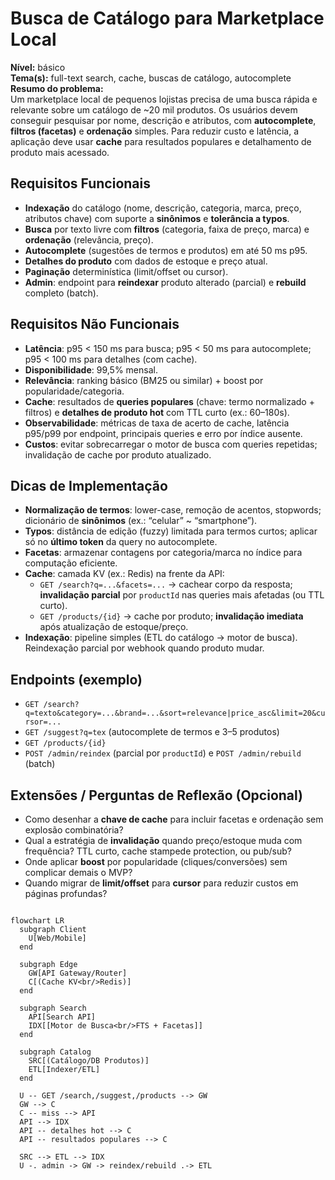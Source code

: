 # Busca de Catálogo para Marketplace Local

**Nível:** básico  
**Tema(s):** full-text search, cache, buscas de catálogo, autocomplete  
**Resumo do problema:**  
Um marketplace local de pequenos lojistas precisa de uma busca rápida e relevante sobre um catálogo de ~20 mil produtos. Os usuários devem conseguir pesquisar por nome, descrição e atributos, com **autocomplete**, **filtros (facetas)** e **ordenação** simples. Para reduzir custo e latência, a aplicação deve usar **cache** para resultados populares e detalhamento de produto mais acessado.

## Requisitos Funcionais
- **Indexação** do catálogo (nome, descrição, categoria, marca, preço, atributos chave) com suporte a **sinônimos** e **tolerância a typos**.
- **Busca** por texto livre com **filtros** (categoria, faixa de preço, marca) e **ordenação** (relevância, preço).
- **Autocomplete** (sugestões de termos e produtos) em até 50 ms p95.
- **Detalhes do produto** com dados de estoque e preço atual.
- **Paginação** determinística (limit/offset ou cursor).
- **Admin**: endpoint para **reindexar** produto alterado (parcial) e **rebuild** completo (batch).

## Requisitos Não Funcionais
- **Latência**: p95 < 150 ms para busca; p95 < 50 ms para autocomplete; p95 < 100 ms para detalhes (com cache).
- **Disponibilidade**: 99,5% mensal.
- **Relevância**: ranking básico (BM25 ou similar) + boost por popularidade/categoria.
- **Cache**: resultados de **queries populares** (chave: termo normalizado + filtros) e **detalhes de produto hot** com TTL curto (ex.: 60–180s).
- **Observabilidade**: métricas de taxa de acerto de cache, latência p95/p99 por endpoint, principais queries e erro por índice ausente.
- **Custos**: evitar sobrecarregar o motor de busca com queries repetidas; invalidação de cache por produto atualizado.

## Dicas de Implementação
- **Normalização de termos**: lower-case, remoção de acentos, stopwords; dicionário de **sinônimos** (ex.: “celular” ~ “smartphone”).
- **Typos**: distância de edição (fuzzy) limitada para termos curtos; aplicar só no **último token** da query no autocomplete.
- **Facetas**: armazenar contagens por categoria/marca no índice para computação eficiente.
- **Cache**: camada KV (ex.: Redis) na frente da API:  
  - `GET /search?q=...&facets=...` → cachear corpo da resposta; **invalidação parcial** por `productId` nas queries mais afetadas (ou TTL curto).  
  - `GET /products/{id}` → cache por produto; **invalidação imediata** após atualização de estoque/preço.
- **Indexação**: pipeline simples (ETL do catálogo → motor de busca). Reindexação parcial por webhook quando produto mudar.

## Endpoints (exemplo)
- `GET /search?q=texto&category=...&brand=...&sort=relevance|price_asc&limit=20&cursor=...`
- `GET /suggest?q=tex` (autocomplete de termos e 3–5 produtos)
- `GET /products/{id}`
- `POST /admin/reindex` (parcial por `productId`) e `POST /admin/rebuild` (batch)

## Extensões / Perguntas de Reflexão (Opcional)
- Como desenhar a **chave de cache** para incluir facetas e ordenação sem explosão combinatória?  
- Qual a estratégia de **invalidação** quando preço/estoque muda com frequência? TTL curto, cache stampede protection, ou pub/sub?  
- Onde aplicar **boost** por popularidade (cliques/conversões) sem complicar demais o MVP?  
- Quando migrar de **limit/offset** para **cursor** para reduzir custos em páginas profundas?


```mermaid

flowchart LR
  subgraph Client
    U[Web/Mobile]
  end

  subgraph Edge
    GW[API Gateway/Router]
    C[(Cache KV<br/>Redis)]
  end

  subgraph Search
    API[Search API]
    IDX[[Motor de Busca<br/>FTS + Facetas]]
  end

  subgraph Catalog
    SRC[(Catálogo/DB Produtos)]
    ETL[Indexer/ETL]
  end

  U -- GET /search,/suggest,/products --> GW
  GW --> C
  C -- miss --> API
  API --> IDX
  API -- detalhes hot --> C
  API -- resultados populares --> C

  SRC --> ETL --> IDX
  U -. admin -> GW -> reindex/rebuild .-> ETL

```